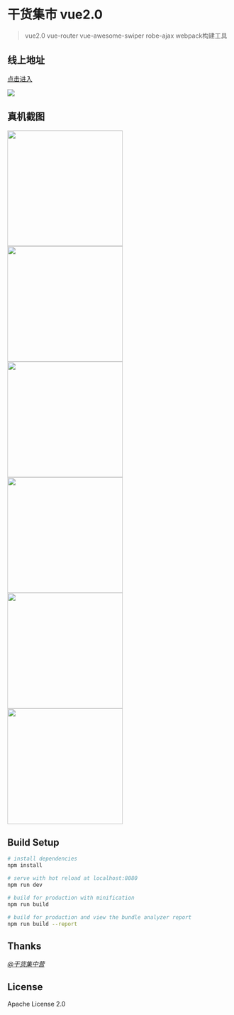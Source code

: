 # 干货集市 vue2.0
> vue2.0 vue-router vue-awesome-swiper robe-ajax webpack构建工具

## 线上地址

[点击进入](https://starshineff.github.io/gankShow/#/home)

![](https://github.com/starshineFF/ff-gank-vue/blob/master/screen/erweima.png)

## 真机截图
<img src="https://github.com/starshineFF/ff-gank-vue/blob/master/screen/1.PNG" width = "260" align=center />
<img src="https://github.com/starshineFF/ff-gank-vue/blob/master/screen/2.PNG" width = "260" align=center />
<img src="https://github.com/starshineFF/ff-gank-vue/blob/master/screen/3.PNG" width = "260" align=center />
<img src="https://github.com/starshineFF/ff-gank-vue/blob/master/screen/4.PNG" width = "260" align=center />
<img src="https://github.com/starshineFF/ff-gank-vue/blob/master/screen/5.PNG" width = "260" align=center />
<img src="https://github.com/starshineFF/ff-gank-vue/blob/master/screen/6.PNG" width = "260" align=center />

## Build Setup

``` bash
# install dependencies
npm install

# serve with hot reload at localhost:8080
npm run dev

# build for production with minification
npm run build

# build for production and view the bundle analyzer report
npm run build --report
```
## Thanks
*[@干货集中营](http://gank.io/)*

## License
Apache License 2.0
